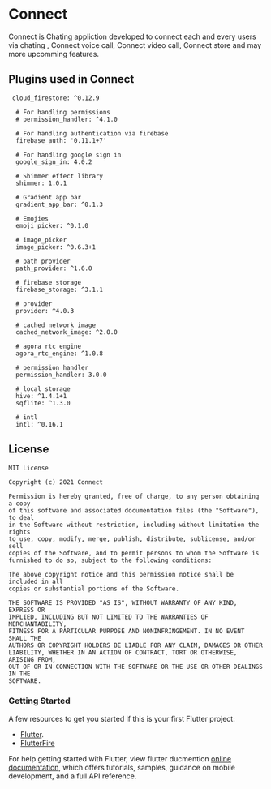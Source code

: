 # Connect
Connect is Chating appliction developed to connect each and every users via chating , Connect voice call, Connect video call, Connect store and may more upcomming features.


## Plugins used in Connect
```
 cloud_firestore: ^0.12.9

  # For handling permissions
  # permission_handler: ^4.1.0

  # For handling authentication via firebase
  firebase_auth: '0.11.1+7'

  # For handling google sign in
  google_sign_in: 4.0.2

  # Shimmer effect library
  shimmer: 1.0.1

  # Gradient app bar
  gradient_app_bar: ^0.1.3

  # Emojies
  emoji_picker: ^0.1.0

  # image_picker
  image_picker: ^0.6.3+1

  # path provider
  path_provider: ^1.6.0

  # firebase storage
  firebase_storage: ^3.1.1

  # provider
  provider: ^4.0.3

  # cached network image
  cached_network_image: ^2.0.0

  # agora rtc engine
  agora_rtc_engine: ^1.0.8

  # permission handler
  permission_handler: 3.0.0

  # local storage
  hive: ^1.4.1+1
  sqflite: ^1.3.0

  # intl
  intl: ^0.16.1
```


## License
```
MIT License

Copyright (c) 2021 Connect

Permission is hereby granted, free of charge, to any person obtaining a copy
of this software and associated documentation files (the "Software"), to deal
in the Software without restriction, including without limitation the rights
to use, copy, modify, merge, publish, distribute, sublicense, and/or sell
copies of the Software, and to permit persons to whom the Software is
furnished to do so, subject to the following conditions:

The above copyright notice and this permission notice shall be included in all
copies or substantial portions of the Software.

THE SOFTWARE IS PROVIDED "AS IS", WITHOUT WARRANTY OF ANY KIND, EXPRESS OR
IMPLIED, INCLUDING BUT NOT LIMITED TO THE WARRANTIES OF MERCHANTABILITY,
FITNESS FOR A PARTICULAR PURPOSE AND NONINFRINGEMENT. IN NO EVENT SHALL THE
AUTHORS OR COPYRIGHT HOLDERS BE LIABLE FOR ANY CLAIM, DAMAGES OR OTHER
LIABILITY, WHETHER IN AN ACTION OF CONTRACT, TORT OR OTHERWISE, ARISING FROM,
OUT OF OR IN CONNECTION WITH THE SOFTWARE OR THE USE OR OTHER DEALINGS IN THE
SOFTWARE.
```
### Getting Started


A few resources to get you started if this is your first Flutter project:

- [Flutter](https://flutter.dev).
- [FlutterFire](https://firebase.flutter.dev/)

For help getting started with Flutter, view flutter ducmention
[online documentation](https://flutter.dev/dcs), which offers tutorials,
samples, guidance on mobile development, and a full API reference.
